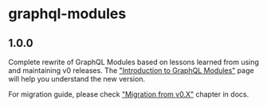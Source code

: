 # graphql-modules

## 1.0.0

Complete rewrite of GraphQL Modules based on lessons learned from using and maintaining v0 releases.
The ["Introduction to GraphQL Modules"](https://graphql-modules.com/docs/next/index) page will help you understand the new version.

For migration guide, please check ["Migration from v0.X"](https://graphql-modules.com/docs/next/recipes/migration) chapter in docs.

